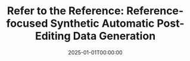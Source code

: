 ---
title: "Refer to the Reference: Reference-focused Synthetic Automatic Post-Editing Data Generation"
date: 2025-01-01T00:00:00
authors: ["Sourabh Dattatray Deoghare", "Diptesh Kanojia", "Pushpak Bhattacharyya"]
publication_types: ["1"]
abstract: ""
featured: false
publication: "*Proceedings of the 31st International Conference on Computational Linguistics*"
tags: ["automatic post-editing", "data generation", "machine translation"]
---